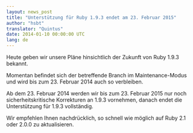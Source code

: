 ```yaml
---
layout: news_post
title: "Unterstützung für Ruby 1.9.3 endet am 23. Februar 2015"
author: "hsbt"
translator: "Quintus"
date: 2014-01-10 00:00:00 UTC
lang: de
---
```


Heute geben wir unsere Pläne hinsichtlich der Zukunft von Ruby 1.9.3 bekannt.

Momentan befindet sich der betreffende Branch im Maintenance-Modus und
wird bis zum 23. Februar 2014 auch so verbleiben.

Ab dem 23. Februar 2014 werden wir bis zum 23. Februar 2015 nur noch
sicherheitskritische Korrekturen an 1.9.3 vornehmen, danach endet die
Unterstützung für 1.9.3 vollständig.

Wir empfehlen Ihnen nachdrücklich, so schnell wie möglich auf Ruby 2.1
oder 2.0.0 zu aktualisieren.
